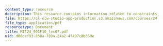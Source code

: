 ```yaml
---
content_type: resource
description: This resource contains information related to constraints.
file: https://ol-ocw-studio-app-production.s3.amazonaws.com/courses/24-901-language-and-its-structure-i-phonology-fall-2010/d08ecf93858a789a24a247497c8b339e_MIT24_901F10_lec07.pdf
file_type: application/pdf
resourcetype: Document
title: MIT24_901F10_lec07.pdf
uid: d08ecf93-858a-789a-24a2-47497c8b339e
---
```

